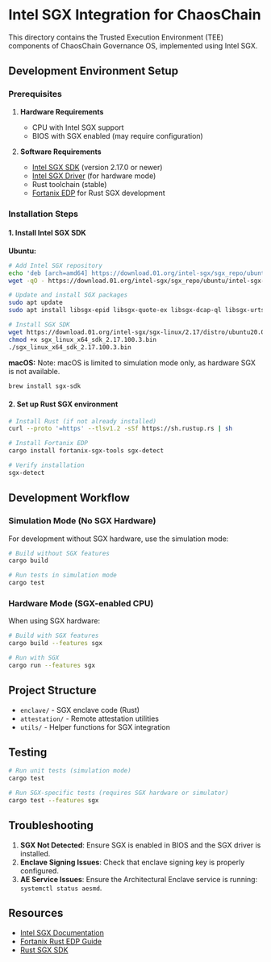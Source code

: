 # Intel SGX Integration for ChaosChain

This directory contains the Trusted Execution Environment (TEE) components of ChaosChain Governance OS, implemented using Intel SGX.

## Development Environment Setup

### Prerequisites

1. **Hardware Requirements**
   - CPU with Intel SGX support
   - BIOS with SGX enabled (may require configuration)

2. **Software Requirements**
   - [Intel SGX SDK](https://github.com/intel/linux-sgx) (version 2.17.0 or newer)
   - [Intel SGX Driver](https://github.com/intel/linux-sgx-driver) (for hardware mode)
   - Rust toolchain (stable)
   - [Fortanix EDP](https://edp.fortanix.com/) for Rust SGX development

### Installation Steps

#### 1. Install Intel SGX SDK

**Ubuntu:**
```bash
# Add Intel SGX repository
echo 'deb [arch=amd64] https://download.01.org/intel-sgx/sgx_repo/ubuntu focal main' | sudo tee /etc/apt/sources.list.d/intel-sgx.list
wget -qO - https://download.01.org/intel-sgx/sgx_repo/ubuntu/intel-sgx-deb.key | sudo apt-key add -

# Update and install SGX packages
sudo apt update
sudo apt install libsgx-epid libsgx-quote-ex libsgx-dcap-ql libsgx-urts libsgx-enclave-common sgx-aesm-service libsgx-uae-service sgx-aesm-service

# Install SGX SDK
wget https://download.01.org/intel-sgx/sgx-linux/2.17/distro/ubuntu20.04-server/sgx_linux_x64_sdk_2.17.100.3.bin
chmod +x sgx_linux_x64_sdk_2.17.100.3.bin
./sgx_linux_x64_sdk_2.17.100.3.bin
```

**macOS:**
Note: macOS is limited to simulation mode only, as hardware SGX is not available.
```bash
brew install sgx-sdk
```

#### 2. Set up Rust SGX environment

```bash
# Install Rust (if not already installed)
curl --proto '=https' --tlsv1.2 -sSf https://sh.rustup.rs | sh

# Install Fortanix EDP
cargo install fortanix-sgx-tools sgx-detect

# Verify installation
sgx-detect
```

## Development Workflow

### Simulation Mode (No SGX Hardware)

For development without SGX hardware, use the simulation mode:

```bash
# Build without SGX features
cargo build

# Run tests in simulation mode
cargo test
```

### Hardware Mode (SGX-enabled CPU)

When using SGX hardware:

```bash
# Build with SGX features
cargo build --features sgx

# Run with SGX
cargo run --features sgx
```

## Project Structure

- `enclave/` - SGX enclave code (Rust)
- `attestation/` - Remote attestation utilities
- `utils/` - Helper functions for SGX integration

## Testing

```bash
# Run unit tests (simulation mode)
cargo test

# Run SGX-specific tests (requires SGX hardware or simulator)
cargo test --features sgx
```

## Troubleshooting

1. **SGX Not Detected**: Ensure SGX is enabled in BIOS and the SGX driver is installed.
2. **Enclave Signing Issues**: Check that enclave signing key is properly configured.
3. **AE Service Issues**: Ensure the Architectural Enclave service is running: `systemctl status aesmd`.

## Resources

- [Intel SGX Documentation](https://software.intel.com/content/www/us/en/develop/topics/software-guard-extensions.html)
- [Fortanix Rust EDP Guide](https://edp.fortanix.com/docs/)
- [Rust SGX SDK](https://github.com/apache/incubator-teaclave-sgx-sdk) 